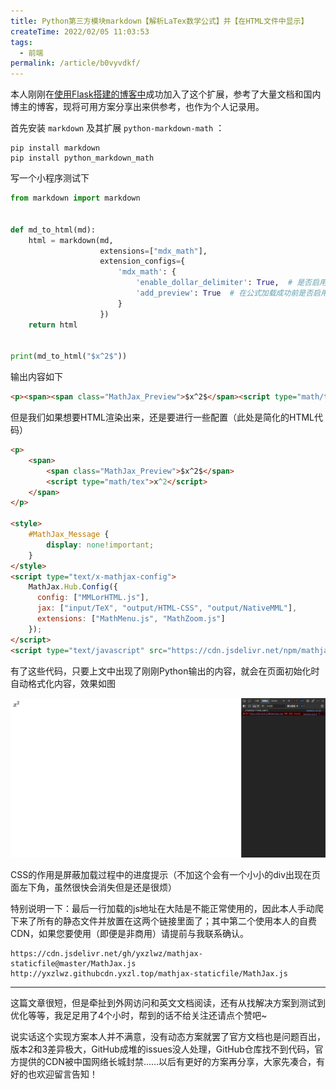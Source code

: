 ```yaml
---
title: Python第三方模块markdown【解析LaTex数学公式】并【在HTML文件中显示】
createTime: 2022/02/05 11:03:53
tags:
  - 前端
permalink: /article/b0vyvdkf/
---
```


本人刚刚在[使用Flask搭建的博客中](https://blog.yixiangzhilv.com/article)成功加入了这个扩展，参考了大量文档和国内博主的博客，现将可用方案分享出来供参考，也作为个人记录用。

首先安装 `markdown` 及其扩展 `python-markdown-math` ：

```shell
pip install markdown
pip install python_markdown_math
```

写一个小程序测试下

```python
from markdown import markdown


def md_to_html(md):
    html = markdown(md,
                    extensions=["mdx_math"],
                    extension_configs={
                        'mdx_math': {
                            'enable_dollar_delimiter': True,  # 是否启用单美元符号（默认只启用双美元）
                            'add_preview': True  # 在公式加载成功前是否启用预览（默认不启用）
                        }
                    })
    return html


print(md_to_html("$x^2$"))
```

输出内容如下

```html
<p><span><span class="MathJax_Preview">$x^2$</span><script type="math/tex">x^2</script></span></p>
```

但是我们如果想要HTML渲染出来，还是要进行一些配置（此处是简化的HTML代码）

```html
<p>
    <span>
    	<span class="MathJax_Preview">$x^2$</span>
        <script type="math/tex">x^2</script>
    </span>
</p>

<style>
    #MathJax_Message {
        display: none!important;
    }
</style>
<script type="text/x-mathjax-config">
    MathJax.Hub.Config({
      config: ["MMLorHTML.js"],
      jax: ["input/TeX", "output/HTML-CSS", "output/NativeMML"],
      extensions: ["MathMenu.js", "MathZoom.js"]
    });
</script>
<script type="text/javascript" src="https://cdn.jsdelivr.net/npm/mathjax@2/MathJax.js?config=TeX-MML-AM_CHTML"></script>
```

有了这些代码，只要上文中出现了刚刚Python输出的内容，就会在页面初始化时自动格式化内容，效果如图

![](../images/4809f9708e013f9e1cb1620144676473.png)

CSS的作用是屏蔽加载过程中的进度提示（不加这个会有一个小小的div出现在页面左下角，虽然很快会消失但是还是很烦）

特别说明一下：最后一行加载的js地址在大陆是不能正常使用的，因此本人手动爬下来了所有的静态文件并放置在这两个链接里面了；其中第二个使用本人的自费CDN，如果您要使用（即便是非商用）请提前与我联系确认。

```text
https://cdn.jsdelivr.net/gh/yxzlwz/mathjax-staticfile@master/MathJax.js
http://yxzlwz.githubcdn.yxzl.top/mathjax-staticfile/MathJax.js
```

---

这篇文章很短，但是牵扯到外网访问和英文文档阅读，还有从找解决方案到测试到优化等等，我足足用了4个小时，帮到的话不给关注还请点个赞吧~

说实话这个实现方案本人并不满意，没有动态方案就罢了官方文档也是问题百出，版本2和3差异极大，GitHub成堆的issues没人处理，GitHub仓库找不到代码，官方提供的CDN被中国网络长城封禁……以后有更好的方案再分享，大家先凑合，有好的也欢迎留言告知！
